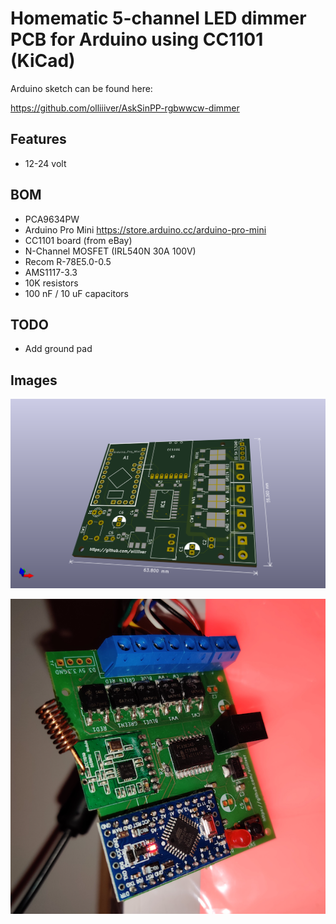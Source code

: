 # Homematic 5-channel LED dimmer PCB for Arduino using CC1101 (KiCad)

Arduino sketch can be found here:

https://github.com/olliiiver/AskSinPP-rgbwwcw-dimmer


## Features

- 12-24 volt

## BOM

- PCA9634PW
- Arduino Pro Mini https://store.arduino.cc/arduino-pro-mini
- CC1101 board (from eBay)
- N-Channel MOSFET (IRL540N 30A 100V)
- Recom R-78E5.0-0.5
- AMS1117-3.3
- 10K resistors
- 100 nF / 10 uF capacitors

## TODO

- Add ground pad

## Images

![KiCad render](./render.png)

![board photo](./board.png)
